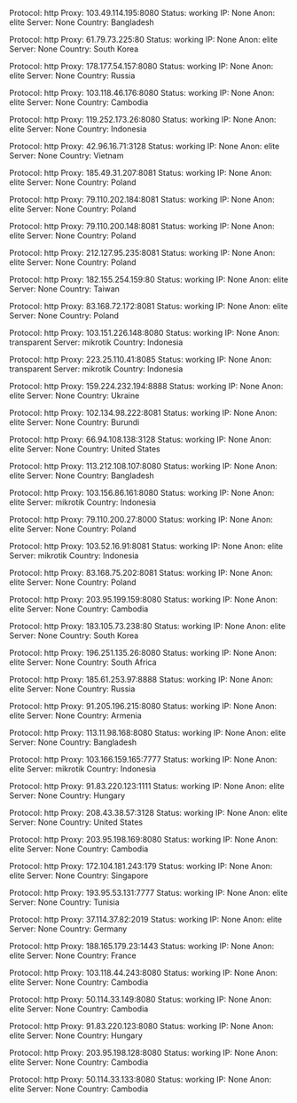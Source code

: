 Protocol: http
Proxy: 103.49.114.195:8080
Status: working
IP: None
Anon: elite
Server: None
Country: Bangladesh

Protocol: http
Proxy: 61.79.73.225:80
Status: working
IP: None
Anon: elite
Server: None
Country: South Korea

Protocol: http
Proxy: 178.177.54.157:8080
Status: working
IP: None
Anon: elite
Server: None
Country: Russia

Protocol: http
Proxy: 103.118.46.176:8080
Status: working
IP: None
Anon: elite
Server: None
Country: Cambodia

Protocol: http
Proxy: 119.252.173.26:8080
Status: working
IP: None
Anon: elite
Server: None
Country: Indonesia

Protocol: http
Proxy: 42.96.16.71:3128
Status: working
IP: None
Anon: elite
Server: None
Country: Vietnam

Protocol: http
Proxy: 185.49.31.207:8081
Status: working
IP: None
Anon: elite
Server: None
Country: Poland

Protocol: http
Proxy: 79.110.202.184:8081
Status: working
IP: None
Anon: elite
Server: None
Country: Poland

Protocol: http
Proxy: 79.110.200.148:8081
Status: working
IP: None
Anon: elite
Server: None
Country: Poland

Protocol: http
Proxy: 212.127.95.235:8081
Status: working
IP: None
Anon: elite
Server: None
Country: Poland

Protocol: http
Proxy: 182.155.254.159:80
Status: working
IP: None
Anon: elite
Server: None
Country: Taiwan

Protocol: http
Proxy: 83.168.72.172:8081
Status: working
IP: None
Anon: elite
Server: None
Country: Poland

Protocol: http
Proxy: 103.151.226.148:8080
Status: working
IP: None
Anon: transparent
Server: mikrotik
Country: Indonesia

Protocol: http
Proxy: 223.25.110.41:8085
Status: working
IP: None
Anon: transparent
Server: mikrotik
Country: Indonesia

Protocol: http
Proxy: 159.224.232.194:8888
Status: working
IP: None
Anon: elite
Server: None
Country: Ukraine

Protocol: http
Proxy: 102.134.98.222:8081
Status: working
IP: None
Anon: elite
Server: None
Country: Burundi

Protocol: http
Proxy: 66.94.108.138:3128
Status: working
IP: None
Anon: elite
Server: None
Country: United States

Protocol: http
Proxy: 113.212.108.107:8080
Status: working
IP: None
Anon: elite
Server: None
Country: Bangladesh

Protocol: http
Proxy: 103.156.86.161:8080
Status: working
IP: None
Anon: elite
Server: mikrotik
Country: Indonesia

Protocol: http
Proxy: 79.110.200.27:8000
Status: working
IP: None
Anon: elite
Server: None
Country: Poland

Protocol: http
Proxy: 103.52.16.91:8081
Status: working
IP: None
Anon: elite
Server: mikrotik
Country: Indonesia

Protocol: http
Proxy: 83.168.75.202:8081
Status: working
IP: None
Anon: elite
Server: None
Country: Poland

Protocol: http
Proxy: 203.95.199.159:8080
Status: working
IP: None
Anon: elite
Server: None
Country: Cambodia

Protocol: http
Proxy: 183.105.73.238:80
Status: working
IP: None
Anon: elite
Server: None
Country: South Korea

Protocol: http
Proxy: 196.251.135.26:8080
Status: working
IP: None
Anon: elite
Server: None
Country: South Africa

Protocol: http
Proxy: 185.61.253.97:8888
Status: working
IP: None
Anon: elite
Server: None
Country: Russia

Protocol: http
Proxy: 91.205.196.215:8080
Status: working
IP: None
Anon: elite
Server: None
Country: Armenia

Protocol: http
Proxy: 113.11.98.168:8080
Status: working
IP: None
Anon: elite
Server: None
Country: Bangladesh

Protocol: http
Proxy: 103.166.159.165:7777
Status: working
IP: None
Anon: elite
Server: mikrotik
Country: Indonesia

Protocol: http
Proxy: 91.83.220.123:1111
Status: working
IP: None
Anon: elite
Server: None
Country: Hungary

Protocol: http
Proxy: 208.43.38.57:3128
Status: working
IP: None
Anon: elite
Server: None
Country: United States

Protocol: http
Proxy: 203.95.198.169:8080
Status: working
IP: None
Anon: elite
Server: None
Country: Cambodia

Protocol: http
Proxy: 172.104.181.243:179
Status: working
IP: None
Anon: elite
Server: None
Country: Singapore

Protocol: http
Proxy: 193.95.53.131:7777
Status: working
IP: None
Anon: elite
Server: None
Country: Tunisia

Protocol: http
Proxy: 37.114.37.82:2019
Status: working
IP: None
Anon: elite
Server: None
Country: Germany

Protocol: http
Proxy: 188.165.179.23:1443
Status: working
IP: None
Anon: elite
Server: None
Country: France

Protocol: http
Proxy: 103.118.44.243:8080
Status: working
IP: None
Anon: elite
Server: None
Country: Cambodia

Protocol: http
Proxy: 50.114.33.149:8080
Status: working
IP: None
Anon: elite
Server: None
Country: Cambodia

Protocol: http
Proxy: 91.83.220.123:8080
Status: working
IP: None
Anon: elite
Server: None
Country: Hungary

Protocol: http
Proxy: 203.95.198.128:8080
Status: working
IP: None
Anon: elite
Server: None
Country: Cambodia

Protocol: http
Proxy: 50.114.33.133:8080
Status: working
IP: None
Anon: elite
Server: None
Country: Cambodia

